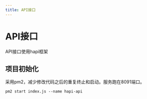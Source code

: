```yaml
---
title: API接口
---
```


# API接口

API接口使用hapi框架

## 项目初始化

采用pm2，减少修改代码之后的重复终止和启动。服务跑在8091端口。

```shell
pm2 start index.js --name hapi-api
```

